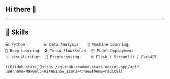 ## Hi there 👋

<!--
**Maxwell-Wire/Maxwell-Wire** is a ✨ _special_ ✨ repository because its `README.md` (this file) appears on your GitHub profile.

Here are some ideas to get you started:

- 🔭 I’m currently working on improving and deploying deep learning models for image classification and data-driven decision-making.
- 🌱 I’m currently learning advanced deployment techniques (FastAPI, Docker) and model optimization strategies.
- 👯 I’m looking to collaborate on open-source machine learning or AI projects that solve real-world problems.
- 🤔 I’m looking for help with finding remote data-related job opportunities and expanding my portfolio.
- 💬 Ask me about Python, machine learning, deep neural networks, data preprocessing, and model deployment.
- 📫 How to reach me: maxwellwire@gmail.com
- 😄 Pronouns: He/Him
- ⚡ Fun fact: I once trained a model that could predict traffic sign classes with over 95% accuracy—and I did it on a budget laptop!
-->
---

## 🚀 Skills

```text
💻 Python        📊 Data Analysis    🤖 Machine Learning  
🧠 Deep Learning  🛠 TensorFlow/Keras  📦 Model Deployment  
📈 Visualization  🔬 Preprocessing     🌐 Flask / Streamlit / FastAPI

![GitHub stats](https://github-readme-stats.vercel.app/api?username=Maxwell-Wire&show_icons=true&theme=radical)

